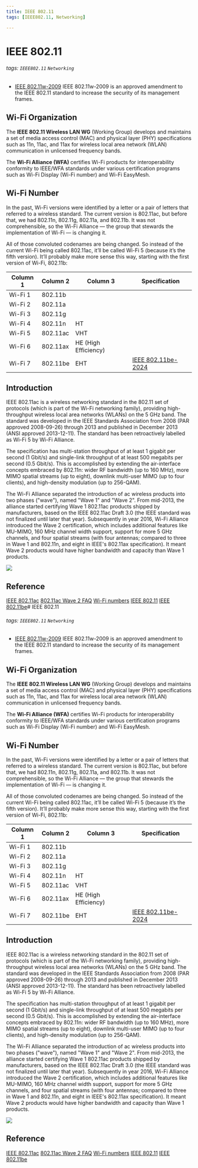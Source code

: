```yaml
---
title: IEEE 802.11
tags: [IEEE802.11, Networking]

---
```


# IEEE 802.11
###### tags: `IEEE802.11` `Networking`

* [IEEE 802.11w-2009](https://en.wikipedia.org/wiki/IEEE_802.11w-2009)
IEEE 802.11w-2009 is an approved amendment to the IEEE 802.11 standard to increase the security of its management frames.


## Wi-Fi Organization
The **IEEE 802.11 Wireless LAN WG** (Working Group) develops and maintains a set of media access control (MAC) and physical layer (PHY) specifications such as 11n, 11ac, and 11ax for wireless local area network (WLAN) communication in unlicensed frequency bands.

The **Wi-Fi Alliance (WFA)** certifies Wi-Fi products for interoperability conformity to IEEE/WFA standards under various certification programs such as Wi-Fi Display (Wi-Fi number) and Wi-Fi EasyMesh.

## Wi-Fi Number
In the past, Wi-Fi versions were identified by a letter or a pair of letters that referred to a wireless standard. The current version is 802.11ac, but before that, we had 802.11n, 802.11g, 802.11a, and 802.11b. It was not comprehensible, so the Wi-Fi Alliance — the group that stewards the implementation of Wi-Fi — is changing it.

All of those convoluted codenames are being changed. So instead of the current Wi-Fi being called 802.11ac, it’ll be called Wi-Fi 5 (because it’s the fifth version). It’ll probably make more sense this way, starting with the first version of Wi-Fi, 802.11b:





| Column 1 | Column 2 | Column 3 | Specification|
| -------- | -------- | -------- | -------- |
| Wi-Fi 1     | 802.11b     |      |
| Wi-Fi 2     | 802.11a     |      |
| Wi-Fi 3     | 802.11g     |      |
| Wi-Fi 4     | 802.11n     | HT     |
| Wi-Fi 5     | 802.11ac     | VHT     |
| Wi-Fi 6     | 802.11ax     | HE (High Efficiency)     |
| Wi-Fi 7     | 802.11be     | EHT     | [IEEE 802.11be-2024](https://ieeexplore.ieee.org/document/11090080)


## Introduction
IEEE 802.11ac is a wireless networking standard in the 802.11 set of protocols (which is part of the Wi-Fi networking family), providing high-throughput wireless local area networks (WLANs) on the 5 GHz band. The standard was developed in the IEEE Standards Association from 2008 (PAR approved 2008-09-26) through 2013 and published in December 2013 (ANSI approved 2013-12-11). The standard has been retroactively labelled as Wi-Fi 5 by Wi-Fi Alliance.

The specification has multi-station throughput of at least 1 gigabit per second (1 Gbit/s) and single-link throughput of at least 500 megabits per second (0.5 Gbit/s). This is accomplished by extending the air-interface concepts embraced by 802.11n: wider RF bandwidth (up to 160 MHz), more MIMO spatial streams (up to eight), downlink multi-user MIMO (up to four clients), and high-density modulation (up to 256-QAM).

The Wi-Fi Alliance separated the introduction of ac wireless products into two phases ("wave"), named "Wave 1" and "Wave 2". From mid-2013, the alliance started certifying Wave 1 802.11ac products shipped by manufacturers, based on the IEEE 802.11ac Draft 3.0 (the IEEE standard was not finalized until later that year). Subsequently in year 2016, Wi-Fi Alliance introduced the Wave 2 certification, which includes additional features like MU-MIMO, 160 MHz channel width support, support for more 5 GHz channels, and four spatial streams (with four antennas; compared to three in Wave 1 and 802.11n, and eight in IEEE's 802.11ax specification). It meant Wave 2 products would have higher bandwidth and capacity than Wave 1 products.

![](https://i.imgur.com/2GFsCeX.png)


## Reference
[IEEE 802.11ac](https://en.wikipedia.org/wiki/IEEE_802.11ac)
[802.11ac Wave 2 FAQ](https://www.cisco.com/c/en/us/solutions/collateral/enterprise-networks/802-11ac-solution/q-and-a-c67-734152.html)
[Wi-Fi numbers](https://www.theverge.com/2018/10/3/17926212/wifi-6-version-numbers-announced)
[IEEE 802.11](https://zh.wikipedia.org/wiki/IEEE_802.11#%E6%A0%87%E5%87%86%E4%B8%8E%E4%BF%AE%E8%AE%A2[4])
[IEEE 802.11be](https://en.wikipedia.org/wiki/IEEE_802.11be)# IEEE 802.11
###### tags: `IEEE802.11` `Networking`

* [IEEE 802.11w-2009](https://en.wikipedia.org/wiki/IEEE_802.11w-2009)
IEEE 802.11w-2009 is an approved amendment to the IEEE 802.11 standard to increase the security of its management frames.


## Wi-Fi Organization
The **IEEE 802.11 Wireless LAN WG** (Working Group) develops and maintains a set of media access control (MAC) and physical layer (PHY) specifications such as 11n, 11ac, and 11ax for wireless local area network (WLAN) communication in unlicensed frequency bands.

The **Wi-Fi Alliance (WFA)** certifies Wi-Fi products for interoperability conformity to IEEE/WFA standards under various certification programs such as Wi-Fi Display (Wi-Fi number) and Wi-Fi EasyMesh.

## Wi-Fi Number
In the past, Wi-Fi versions were identified by a letter or a pair of letters that referred to a wireless standard. The current version is 802.11ac, but before that, we had 802.11n, 802.11g, 802.11a, and 802.11b. It was not comprehensible, so the Wi-Fi Alliance — the group that stewards the implementation of Wi-Fi — is changing it.

All of those convoluted codenames are being changed. So instead of the current Wi-Fi being called 802.11ac, it’ll be called Wi-Fi 5 (because it’s the fifth version). It’ll probably make more sense this way, starting with the first version of Wi-Fi, 802.11b:





| Column 1 | Column 2 | Column 3 | Specification|
| -------- | -------- | -------- | -------- |
| Wi-Fi 1     | 802.11b     |      |
| Wi-Fi 2     | 802.11a     |      |
| Wi-Fi 3     | 802.11g     |      |
| Wi-Fi 4     | 802.11n     | HT     |
| Wi-Fi 5     | 802.11ac     | VHT     |
| Wi-Fi 6     | 802.11ax     | HE (High Efficiency)     |
| Wi-Fi 7     | 802.11be     | EHT     | [IEEE 802.11be-2024](https://ieeexplore.ieee.org/document/11090080)


## Introduction
IEEE 802.11ac is a wireless networking standard in the 802.11 set of protocols (which is part of the Wi-Fi networking family), providing high-throughput wireless local area networks (WLANs) on the 5 GHz band. The standard was developed in the IEEE Standards Association from 2008 (PAR approved 2008-09-26) through 2013 and published in December 2013 (ANSI approved 2013-12-11). The standard has been retroactively labelled as Wi-Fi 5 by Wi-Fi Alliance.

The specification has multi-station throughput of at least 1 gigabit per second (1 Gbit/s) and single-link throughput of at least 500 megabits per second (0.5 Gbit/s). This is accomplished by extending the air-interface concepts embraced by 802.11n: wider RF bandwidth (up to 160 MHz), more MIMO spatial streams (up to eight), downlink multi-user MIMO (up to four clients), and high-density modulation (up to 256-QAM).

The Wi-Fi Alliance separated the introduction of ac wireless products into two phases ("wave"), named "Wave 1" and "Wave 2". From mid-2013, the alliance started certifying Wave 1 802.11ac products shipped by manufacturers, based on the IEEE 802.11ac Draft 3.0 (the IEEE standard was not finalized until later that year). Subsequently in year 2016, Wi-Fi Alliance introduced the Wave 2 certification, which includes additional features like MU-MIMO, 160 MHz channel width support, support for more 5 GHz channels, and four spatial streams (with four antennas; compared to three in Wave 1 and 802.11n, and eight in IEEE's 802.11ax specification). It meant Wave 2 products would have higher bandwidth and capacity than Wave 1 products.

![](https://i.imgur.com/2GFsCeX.png)


## Reference
[IEEE 802.11ac](https://en.wikipedia.org/wiki/IEEE_802.11ac)
[802.11ac Wave 2 FAQ](https://www.cisco.com/c/en/us/solutions/collateral/enterprise-networks/802-11ac-solution/q-and-a-c67-734152.html)
[Wi-Fi numbers](https://www.theverge.com/2018/10/3/17926212/wifi-6-version-numbers-announced)
[IEEE 802.11](https://zh.wikipedia.org/wiki/IEEE_802.11#%E6%A0%87%E5%87%86%E4%B8%8E%E4%BF%AE%E8%AE%A2[4])
[IEEE 802.11be](https://en.wikipedia.org/wiki/IEEE_802.11be)